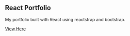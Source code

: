 ## React Portfolio

My portfolio built with React using reactstrap and bootstrap.

[View Here](https://jhadev.github.io/)
